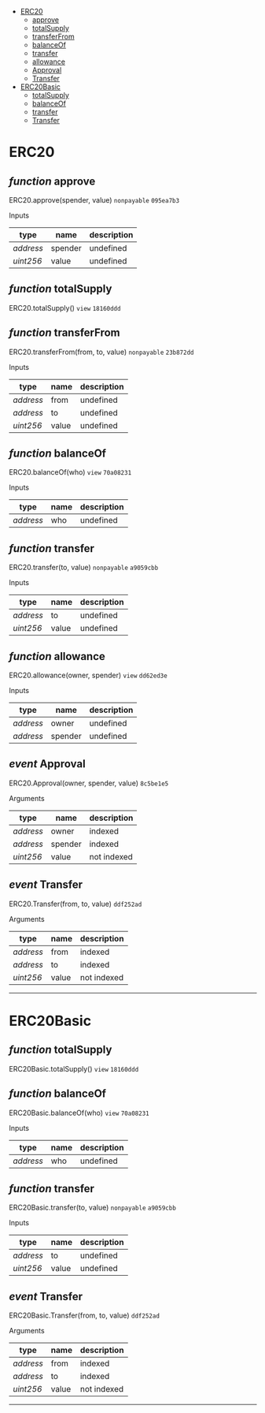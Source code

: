 * [ERC20](#erc20)
  * [approve](#function-approve)
  * [totalSupply](#function-totalsupply)
  * [transferFrom](#function-transferfrom)
  * [balanceOf](#function-balanceof)
  * [transfer](#function-transfer)
  * [allowance](#function-allowance)
  * [Approval](#event-approval)
  * [Transfer](#event-transfer)
* [ERC20Basic](#erc20basic)
  * [totalSupply](#function-totalsupply)
  * [balanceOf](#function-balanceof)
  * [transfer](#function-transfer)
  * [Transfer](#event-transfer)

# ERC20


## *function* approve

ERC20.approve(spender, value) `nonpayable` `095ea7b3`


Inputs

| **type** | **name** | **description** |
|-|-|-|
| *address* | spender | undefined |
| *uint256* | value | undefined |


## *function* totalSupply

ERC20.totalSupply() `view` `18160ddd`





## *function* transferFrom

ERC20.transferFrom(from, to, value) `nonpayable` `23b872dd`


Inputs

| **type** | **name** | **description** |
|-|-|-|
| *address* | from | undefined |
| *address* | to | undefined |
| *uint256* | value | undefined |


## *function* balanceOf

ERC20.balanceOf(who) `view` `70a08231`


Inputs

| **type** | **name** | **description** |
|-|-|-|
| *address* | who | undefined |


## *function* transfer

ERC20.transfer(to, value) `nonpayable` `a9059cbb`


Inputs

| **type** | **name** | **description** |
|-|-|-|
| *address* | to | undefined |
| *uint256* | value | undefined |


## *function* allowance

ERC20.allowance(owner, spender) `view` `dd62ed3e`


Inputs

| **type** | **name** | **description** |
|-|-|-|
| *address* | owner | undefined |
| *address* | spender | undefined |

## *event* Approval

ERC20.Approval(owner, spender, value) `8c5be1e5`

Arguments

| **type** | **name** | **description** |
|-|-|-|
| *address* | owner | indexed |
| *address* | spender | indexed |
| *uint256* | value | not indexed |

## *event* Transfer

ERC20.Transfer(from, to, value) `ddf252ad`

Arguments

| **type** | **name** | **description** |
|-|-|-|
| *address* | from | indexed |
| *address* | to | indexed |
| *uint256* | value | not indexed |


---
# ERC20Basic


## *function* totalSupply

ERC20Basic.totalSupply() `view` `18160ddd`





## *function* balanceOf

ERC20Basic.balanceOf(who) `view` `70a08231`


Inputs

| **type** | **name** | **description** |
|-|-|-|
| *address* | who | undefined |


## *function* transfer

ERC20Basic.transfer(to, value) `nonpayable` `a9059cbb`


Inputs

| **type** | **name** | **description** |
|-|-|-|
| *address* | to | undefined |
| *uint256* | value | undefined |

## *event* Transfer

ERC20Basic.Transfer(from, to, value) `ddf252ad`

Arguments

| **type** | **name** | **description** |
|-|-|-|
| *address* | from | indexed |
| *address* | to | indexed |
| *uint256* | value | not indexed |


---